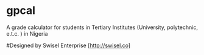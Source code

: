 # gpcal
A grade calculator for students in Tertiary Institutes (University, polytechnic, e.t.c. ) in Nigeria

#Designed by
Swisel Enterprise [http://swisel.co]
